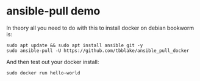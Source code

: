 # ansible-pull demo

In theory all you need to do with this to install docker on debian bookworm is:

```
sudo apt update && sudo apt install ansible git -y
sudo ansible-pull -U https://github.com/tbblake/ansible_pull_docker
```

And then test out your docker install:
```
sudo docker run hello-world
```
